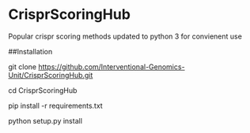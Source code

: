 # CrisprScoringHub
Popular crispr scoring methods updated to python 3 for convienent use

##Installation

git clone https://github.com/Interventional-Genomics-Unit/CrisprScoringHub.git

cd CrisprScoringHub

pip install -r requirements.txt

python setup.py install

